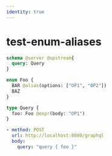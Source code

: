 ```yaml
---
identity: true
---
```


# test-enum-aliases

```graphql @config
schema @server @upstream{
  query: Query
}

enum Foo {
  BAR @alias(options: ["OP1", "OP2"])
  BAZ
}

type Query {
  foo: Foo @expr(body: "OP1")
}
```

```yml @test
- method: POST
  url: http://localhost:8080/graphql
  body:
    query: "query { foo }"
```
